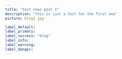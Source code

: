 ```yaml
---
title: "test news post 1"
description: "this is just a test for the first one"
picture: blog1.jpg

label_default: 
label_primary: 
label_success: "blog"
label_info:
label_warning: 
label_danger: 
---
```

